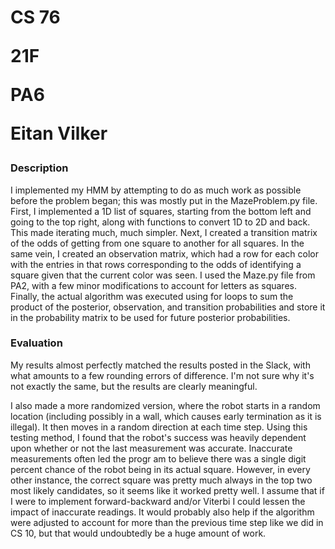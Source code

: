 <h1>
  
  CS 76
  
  21F
  
  PA6
  
  Eitan Vilker
  
</h1>

### Description
I implemented my HMM by attempting to do as much work as possible before the problem began; this was mostly put in the MazeProblem.py file. 
First, I implemented a 1D list of squares, starting from the bottom left and going to the top right, along with functions to convert 1D to 2D and back. 
This made iterating much, much simpler.
Next, I created a transition matrix of the odds of getting from one square to another for all squares. 
In the same vein, I created an observation matrix, which had a row for each color with the entries in that rows corresponding to the odds of identifying a square given that the current color was seen.
I used the Maze.py file from PA2, with a few minor modifications to account for letters as squares.
Finally, the actual algorithm was executed using for loops to sum the product of the posterior, observation, and transition probabilities and store it in the probability matrix to be used for future posterior probabilities.


### Evaluation
My results almost perfectly matched the results posted in the Slack, with what amounts to a few rounding errors of difference. 
I'm not sure why it's not exactly the same, but the results are clearly meaningful.

I also made a more randomized version, where the robot starts in a random location (including possibly in a wall, which causes early termination as it is illegal).
It then moves in a random direction at each time step.
Using this testing method, I found that the robot's success was heavily dependent upon whether or not the last measurement was accurate.
Inaccurate measurements often led the progr am to believe there was a single digit percent chance of the robot being in its actual square.
However, in every other instance, the correct square was pretty much always in the top two most likely candidates, so it seems like it worked pretty well.
I assume that if I were to implement forward-backward and/or Viterbi I could lessen the impact of inaccurate readings.
It would probably also help if the algorithm were adjusted to account for more than the previous time step like we did in CS 10, but that would undoubtedly be a huge amount of work.
